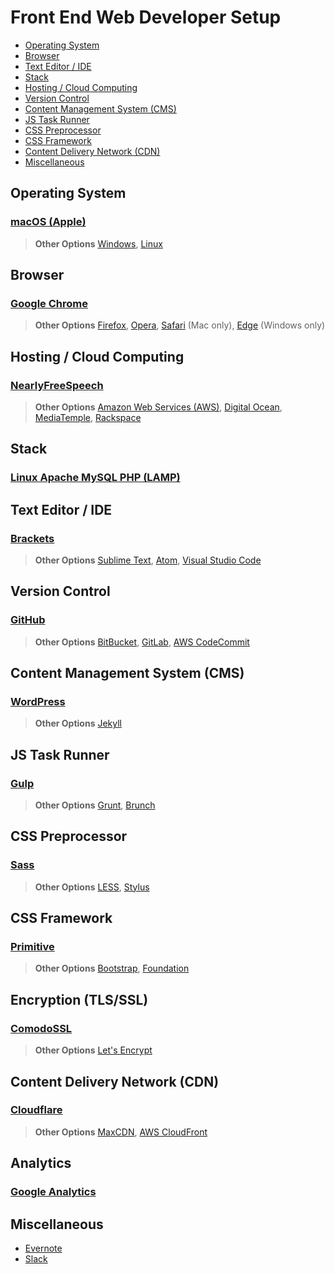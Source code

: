 # Front End Web Developer Setup

* [Operating System](#operating-system)
* [Browser](#browser)
* [Text Editor / IDE](#text-editor--ide)
* [Stack](#stack)
* [Hosting / Cloud Computing](#hosting--cloud-computing)
* [Version Control](#version-control)
* [Content Management System (CMS)](#content-management-system--cms)
* [JS Task Runner](#js-task-runner)
* [CSS Preprocessor](#css-preprocessor)
* [CSS Framework](#css-framework)
* [Content Delivery Network (CDN)](#content-delivery-network--cdn)
* [Miscellaneous](#miscellaneous)

## Operating System

### [macOS (Apple)](http://www.apple.com/macos/sierra/)

> **Other Options** [Windows](https://www.microsoft.com/en-us/windows), [Linux](https://en.wikipedia.org/wiki/Linux)

## Browser

### [Google Chrome](https://www.google.com/chrome/)

> **Other Options**  [Firefox](https://www.mozilla.org/en-US/firefox/products/), [Opera](http://www.opera.com/), [Safari](http://www.apple.com/safari/) (Mac only), [Edge](https://www.microsoft.com/en-us/windows/microsoft-edge/microsoft-edge) (Windows only)

## Hosting / Cloud Computing

### [NearlyFreeSpeech](https://www.nearlyfreespeech.net/)

> **Other Options** [Amazon Web Services (AWS)](https://aws.amazon.com/), [Digital Ocean](https://www.digitalocean.com/), [MediaTemple](https://www.mediatemple.net/), [Rackspace](https://www.rackspace.com/)

## Stack

### [Linux Apache MySQL PHP (LAMP)](https://en.wikipedia.org/wiki/LAMP_(software_bundle))

## Text Editor / IDE

### [Brackets](http://brackets.io/)

> **Other Options** [Sublime Text](https://www.sublimetext.com/), [Atom](https://atom.io/), [Visual Studio Code](http://code.visualstudio.com/)

## Version Control

### [GitHub](https://github.com/)

> **Other Options** [BitBucket](https://bitbucket.org), [GitLab](https://about.gitlab.com/), [AWS CodeCommit](https://aws.amazon.com/codecommit/)

## Content Management System (CMS)

### [WordPress](https://wordpress.org/)

> **Other Options** [Jekyll](https://jekyllrb.com)

## JS Task Runner

### [Gulp](http://gulpjs.com/)

> **Other Options** [Grunt](http://gruntjs.com/), [Brunch](http://brunch.io/)

## CSS Preprocessor

### [Sass](http://sass-lang.com/)

> **Other Options** [LESS](http://lesscss.org/), [Stylus](http://stylus-lang.com/)

## CSS Framework

### [Primitive](https://taniarascia.github.io/primitive/)

> **Other Options** [Bootstrap](http://getbootstrap.com/), [Foundation](http://foundation.zurb.com/)

## Encryption (TLS/SSL)

### [ComodoSSL](https://comodosslstore.com/)

> **Other Options** [Let's Encrypt](https://letsencrypt.org/)

## Content Delivery Network (CDN)

### [Cloudflare](https://www.cloudflare.com/)

> **Other Options** [MaxCDN](https://www.maxcdn.com/), [AWS CloudFront](https://aws.amazon.com/cloudfront/)

## Analytics

### [Google Analytics](https://analytics.google.com/)

## Miscellaneous

* [Evernote](https://evernote.com/)
* [Slack](https://slack.com/)


